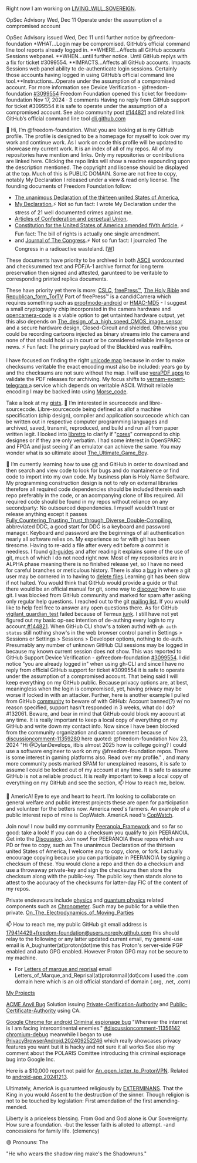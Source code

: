 Right now I am working on [LIVING_WILL_SOVEREIGN](https://github.com/freedom-foundation/LIVING_WILL_SOVEREIGN).

OpSec Advisory Wed, Dec 11 Operate under the assumption of a compromised account

OpSec Advisory issued Wed, Dec 11 until further notice by @freedom-foundation *WHAT...Login may be compromised. GitHub’s official command line tool reports already logged in. **WHERE...Affects all GitHub accounts Sessions webpanel. **WHEN...until further notice. Until GitHub replys with a fix for ticket #3099554. **IMPACTS...Affects all GitHub accounts. Impacts Sessions web panel ability to de-authenticate login sessions. Certainly those accounts having logged in using GitHub’s official command line tool.**Instructions...Operate under the assumption of a compromised account. For more information see Device Verification - @freedom-foundation [#3099554](https://support.github.com/ticket/personal/0/3099554) Freedom Foundation opened this ticket for freedom-foundation Nov 17, 2024 · 3 comments Having no reply from GitHub support for ticket #3099554 it is safe to operate under the assumption of a compromised account. See also community post [#144821](https://github.com/orgs/community/discussions/144821) and related link GitHub’s official command line tool [cli.github.com](https://cli.github.com/)

👋 Hi, I’m @freedom-foundation. What you are looking at is my GitHub profile. The profile is designed to be a homepage for myself to look over my work and continue work. As I work on code this profile will be updated to showcase my current work. It is an index of all of my repos. All of my repositories have mention and links. Only my repositories or contributions are linked here.
 Clicking the repo links will show a readme  expounding upon the description mentioned. The copyright and liscense should be displayed at the top. Much of this is PUBLIC DOMAIN. Some are not free to copy, notably My Declaration I released under a view & read only license.
 The founding documents of Freedom Foundation follow:
- [The unanimous Declaration of the thirteen united States of America](https://github.com/freedom-foundation/The-unanimous-Declaration-of-the-thirteen-united-States-of-America),
- [My Declaration](https://github.com/freedom-foundation/My_Declaration),⚡ Not so fun fact: I wrote My Declaration under the stress of 21 well documented crimes against me.
- [Articles of Confederation and perpetual Union](https://github.com/freedom-foundation/Articles-of-Confederation-and-perpetual-Union),
- [Constitution for the United States of America amended fiVth Article](https://github.com/freedom-foundation/Constitution-for-the-United-States-of-America-amended-fiVth-Article/tree/main),
⚡ Fun fact: The bill of rights is actually one single amendment.
- and [Journal of The Congress](https://github.com/freedom-foundation/Journal-of-The-Congress/tree/main).⚡ Not so fun fact: I journaled The Congress in a radioactive wasteland. [[W](https://en.wikipedia.org/wiki/Coldwater_Creek_(Missouri_river_tributary)#Mallinckrodt_nuclear_waste_contamination)]

 These documents have priority to be archived in both [ASCII](https://github.com/freedom-foundation/ASCII-format-for-Network-Interchange) wordcounted and checksummed text and PDF/A-1 archive format for long term preservation then signed and attested, garunteed to be veritable to corresponding printed replica documents.

 These have priority yet there is more:
 [CSLC](https://github.com/freedom-foundation/Copper_Sovereign_Liberty_Coin),
 [freePress™](https://github.com/freedom-foundation/freePress), [The Holy Bible](https://github.com/freedom-foundation/kjbible) and [Republican_form_TorTV](https://github.com/freedom-foundation/Republican_form_TorTV) Part of freePress™ is a candidCamera which requires something such as [proofmode-android](https://github.com/freedom-foundation/proofmode-android) or [HMAC-MD5](https://github.com/freedom-foundation/Message-Digest_Algorithms/blob/main/rfc6151.txt) - I suggest a small cryptography chip incorporated in the camera hardware and [opencamera-code](https://github.com/freedom-foundation/opencamera-code) is a viable option to get untainted hardware output, yet this also depends on [The_design_of_a_high_speed_CMOS_image_sensor](https://github.com/freedom-foundation/The_design_of_a_high_speed_CMOS_image_sensor) and a secure hardware design, Closed-Circuit and shielded. Otherwise you could be recording cartoons injected as binary streams into the camera and none of that should hold up in court or be considered reliable intelligence or news. ⚡ Fun fact: The primary payload of the Blackbird was realFilm.

 I have focused on finding the right [unicode map](https://github.com/freedom-foundation/unicode_map) because in order to make checksums veritable the exact encoding must also be included: years go by and the checksums are not sure without the map. I will use [veraPDF apps](https://github.com/freedom-foundation/veraPDF-apps) to validate the PDF releases for archiving. My focus shifts to [vernam-expert-telegram
](https://github.com/freedom-foundation/vernam-expert-telegram) a service which depends on veritable ASCII. Withoit reliable encoding I may be backed into using [Morse_code](https://github.com/freedom-foundation/Morse_code).

Take a look at my [gists](https://gist.github.com/freedom-foundation). 
 👀 I’m interested in sourcecode and libre-sourcecode.
  Libre-sourcecode being defined as allof a machine specification (chip design), compiler and application sourcecode which can be written out in respective computer programming languages and archived, saved, transmit, reproduced, and build and run all from paper written legit.
   I looked into [libretro](https://github.com/libretro) to clarify if "[cores](https://github.com/libretro/docs/issues/998?notification_referrer_id=NT_kwDOCrGlnbUxMzA5ODIxMDk5ODoxNzk0MTQ0Mjk#issuecomment-2448401228)" correspond to chip designes or if they are only verbatim. I had some interest in OpenSPARC and FPGA and just seeing if an emulator can achieve the same. You may wonder what is so ultimate about  [The_Ultimate_Game_Boy](https://github.com/freedom-foundation/The_Ultimate_Game_Boy).

🌱  I’m currently learning how to use [git](https://github.com/git/git) and GitHub in order to download and then search and view code to look for bugs and do mantainence or find code to import into my own code. My business plan is Holy Name Software. My programming construction design is not to rely on external libraries therefore all required code dependencies should be included therein each repo preferably in the code, or an acompanying clone of libs required. All required code should be found in my repos without reliance on any secondparty: No outsourced dependencies. I myself wouldn't trust or release anything except it passes [Fully_Countering_Trusting_Trust_through_Diverse_Double-Compiling](https://github.com/freedom-foundation/Fully_Countering_Trusting_Trust_through_Diverse_Double-Compiling), abbreviated DDC, a good start for DDC is a keyboard and password manager. Keyboard and password are the beginnings of all authentication nearly all software relies on.
      My experience so far with git has been tiresome. Having to re-add a file after every edit before a commit is needless. I found [git-guides](https://github.com/git-guides) and after reading it explains some of the use of git, much of which I do not need right now. Most of my repositories are in ALPHA phase meaning there is no finished release yet, so I have no need for careful branches or meticulous history. There is also a [bug](https://lore.kernel.org/git/P_ttzPnNTtUgpAy8cg_ntLvwskJhz7cmv-fFgDw0K4Y2vOCx8v_AXxHtHEuBtpREOQu9pxpvK6JgLusc5Uyn2wDZ4HZvC3ttM4k-Ry6jBs8=@proton.me/) in where a git user may be cornered in to having to [delete files](https://github.com/freedom-foundation/1611_King_James_Bible/issues/2#issuecomment-2453442561).Learning git has been slow if not halted. You would think that GitHub would provide a guide or that there would be an official manual for git, some way to [discover](https://github.com/orgs/community/discussions/144835#discussion-7495691) how to use git. I was blocked from GitHub community and marked for spam after asking only regular help questions. I reached out to the git [mailing list](https://lore.kernel.org/git/?q=a_bughunter). If you would like to help feel free to answer any open questions there.
      As for GitHub [vigilant_guardian_test](https://github.com/freedom-foundation/vigilant_guardian_test) failed because of Termux [junk](https://github.com/freedom-foundation/vigilant_guardian_test/issues/1).
      I still have not yet figured out my basic op-sec intention of de-authing every login to my account[ #144821](https://github.com/orgs/community/discussions/144821). When GitHub CLI show's a token authd with ```gh auth status``` still nothing show's in the web browser control panel in Settings > Sessions or Settings > Sessions > Developer options, nothing to de-auth. Presumably any number of unknown GitHub CLI sessions may be logged in because my known current session does not show. This was reported to GitHub Support Device Verification - @freedom-foundation
[#3099554](https://support.github.com/ticket/personal/0/3099554). I did notice "you are already logged in" when using gh-CLI and since I have no reply from official GitHub support for ticket #3099554 it is safe to operate under the assumption of a compromised account. That being said I will keep everything on my GitHub public. Because privacy options are, at best, meaningless when the login is compromised, yet, having privacy may be worse if locked in with an attacker.
 Further, here is another example I pulled from GitHub [community](https://github.com/community) to beware of with GitHub: Account banned(?) w/ no reason specified, support hasn't responded in 3 weeks, what do I do? #132061. Beware, and bear in mind that GitHub could block my account at any time. It is really important to keep a local copy of everything on my GitHub and write down my contact info.
 Now since I have been blocked from the community organization and cannot comment because of [discussioncomment-11359280](https://github.com/orgs/community/discussions/23204#discussioncomment-11359280) here quoted:
 @freedom-foundation Nov 23, 2024 "Hi @DylanDevelops, itbis almost 2025 how is college going? I could use a software engineer to work on my @freedom-foundation repos. There is some interest in gaming platforms also. Read over my profile."
 , and many more community posts marked SPAM for unexplained reasons, it is safe to assume I could be locked out of my account at any time. It is safe to assume GitHub is not a reliable product. It is really important to keep a local copy of everything on my GitHub and see the section, 📫 How to reach me, below.

💞️ AmericA! Eye to eye and heart to heart. I’m looking to collaborate on general welfare and public interest projects these are open for participation and volunteer for the betters now. America need's farmers. An example of a public interest repo of mine is CopWatch. AmericA need's [CopWatch](https://github.com/freedom-foundation/Copwatch_Database).

Join now! I now build my community [Peeranoia_Framework](https://github.com/freedom-foundation/Peeranoia_Framework) and so far so good: take a look! If you can do a checksum you qualify to join PEERANOIA. Get into the [Discussion](https://github.com/freedom-foundation/Peeranoia_Framework/discussions/1). Join now! For PEERANOIA these repos which are PD or free to copy, such as The unanimous Declaration of the thirteen united States of America, I welcome any to copy, clone, or fork. I actually encourage copying because you can participate in PEERANOIA by signing a checksum of these. You would clone a repo and then do a checksum and use a throwaway private-key and sign the checksums then store the checksum along with the public-key. The public key then stands alone to attest to the accuracy of the checksums for latter-day FIC of the content of my repos.

Private endeavours include [physics](https://gist.github.com/freedom-foundation/280feb4ef9c35645c774dc8952156a6e) and [quantum physics](https://github.com/freedom-foundation/Quantum_Reality) related components such as [Chronometer](https://github.com/freedom-foundation/Chronometer). Such may be public for a while then private. [On_The_Electrodynamics_of_Moving_Parties](https://github.com/freedom-foundation/On_The_Electrodynamics_of_Moving_Parties)

📫 How to reach me, my public GitHub git email address is 179414429+freedom-foundation@users.noreply.github.com this should relay to the following or any latter updated current email, my general-use email is A_bughunter(at)proton(dot)me this has Proton's server-side PGP enabled and auto GPG enabled. However Proton GPG may not be secure to my machine.
- For [Letters of marque and reprisal](https://github.com/freedom-foundation/unicode_map#letters-of-marque-and-reprisal) email Letters_of_Marque_and_Reprisal(at)protonmail(dot)com I used the .com domain here which is an old official standard of domain (.org, .net, .com)

[My Projects](https://github.com/freedom-foundation?tab=projects)

[ACME Anvil Bug](https://github.com/freedom-foundation/openssl.20241213/issues/1#issue-2738803277) Solution issuing [Private-Cerification-Authority](https://github.com/freedom-foundation/Private-Cerification-Authority) and [Public-Certificate-Authority](https://github.com/freedom-foundation/Public-Certificate-Authority) using CA.

[Google Chrome for android Criminal espionage bug](https://github.com/users/freedom-foundation/projects/2) "Wherever the internet is I am facing intercontinental enemies." [#discussioncomment-11356142](https://github.com/freedom-foundation/Peeranoia_Framework/discussions/1#discussioncomment-11356142) [chromium-debug](https://github.com/freedom-foundation/chromium-debug) meanwhile I began to use [PrivacyBrowserAndroid.202409252246](https://github.com/freedom-foundation/PrivacyBrowserAndroid.202409252246) which really showcases privacy features you want but it is hacky and not sure it all works See also my comment about the POLARIS Comittee introducing this criminal espionage bug into Google Inc. 

Here is a $10,000 report not paid for [An_open_letter_to_ProtonVPN](https://github.com/freedom-foundation/An_open_letter_to_ProtonVPN). Related to [android-app.20241213](https://github.com/freedom-foundation/android-app.20241213).

Ultimately, AmericA is guarunteed religiously by [EXTERMINANS](https://gist.github.com/freedom-foundation/6bde613d2db0f081ea15b91c8b05e2a9). That the King in you would Assent to the destruction of the sinner. Though religion is not to be touched by legislation: First amendation of the first amending- mended.  

Liberty is a priceless blessing. From God and God alone is Our Sovereignty. How sure a foundation. -but the lesser faith is alloted to attempt. -and concessions for family life. (clemency)

😄 Pronouns: The

"He who wears the shadow ring make's the Shadowruns."
<!---
freedom-foundation/freedom-foundation is a ✨ special ✨ repository because its `README.md` (this file) appears on your GitHub profile.
You can click the Preview link to take a look at your changes.
--->
